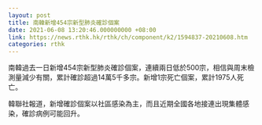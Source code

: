 ```yaml
---
layout: post
title: 南韓新增454宗新型肺炎確診個案
date: 2021-06-08 13:20:46.000000000 +08:00
link: https://news.rthk.hk/rthk/ch/component/k2/1594837-20210608.htm
categories: rthk
---
```


南韓過去一日新增454宗新型肺炎確診個案，連續兩日低於500宗，相信與周末檢測量減少有關，累計確診超過14萬5千多宗。新增1宗死亡個案，累計1975人死亡。

韓聯社報道，新增確診個案以社區感染為主，而且近期全國各地接連出現集體感染，確診病例可能回升。

